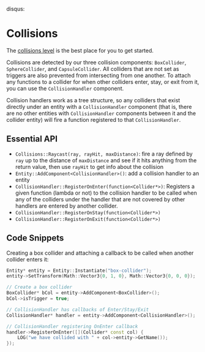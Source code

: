 disqus:
# Collisions

The [collisions level](https://github.com/Isetta-Team/Isetta-Engine/blob/develop/Isetta/IsettaTestbed/CollisionsLevel/CollisionsLevel.cpp) is the best place for you to get started.

Collisions are detected by our three collision components: `BoxCollider`, `SphereCollider`, and `CapsuleCollider`. All colliders that are not set as triggers are also prevented from intersecting from one another. To attach any functions to a collider for when other colliders enter, stay, or exit from it, you can use the `CollisionHandler` component.

Collision handlers work as a tree structure, so any colliders that exist directly under an entity with a `CollisionHandler` component (that is, there are no other entities with `CollisionHandler` components between it and the collider entity) will fire a function registered to that `CollisionHandler`.

## Essential API
- `Collisions::Raycast(ray, rayHit, maxDistance)`: fire a ray defined by `ray` up to the distance of `maxDistance` and see if it hits anything from the return value, then use `rayHit` to get info about the collision
- `Entity::AddComponent<CollisionHandler>()`: add a collision handler to an entity
- `CollisionHandler::RegisterOnEnter(function<Collider*>)`: Registers a given function (lambda or not) to the collision handler to be called when any of the colliders under the handler that are not covered by other handlers are entered by another collider.
- `CollisionHandler::RegisterOnStay(function<Collider*>)`
- `CollisionHandler::RegisterOnExit(function<Collider*>)`

## Code Snippets
Creating a box collider and attaching a callback to be called when another collider enters it:
``` cpp
Entity* entity = Entity::Instantiate("box-collider");
entity->SetTransform(Math::Vector3{0, 1, 0}, Math::Vector3{0, 0, 0});

// Create a box collider
BoxCollider* bCol = entity->AddComponent<BoxCollider>();
bCol->isTrigger = true;

// CollisionHandler has callbacks of Enter/Stay/Exit
CollisionHandler* handler = entity->AddComponent<CollisionHandler>();

// CollisionHandler registering OnEnter callback
handler->RegisterOnEnter([](Collider* const col) {
    LOG("we have collided with " + col->entity->GetName());
});
```